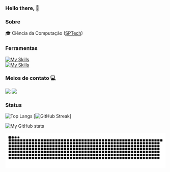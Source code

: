### Hello there,  👋

### Sobre
🎓 Ciência da Computação ([SPTech](https://www.sptech.school/))


### Ferramentas

[![My Skills](https://skillicons.dev/icons?i=java,js,python,nodejs,github)](https://skillicons.dev) <br>
[![My Skills](https://skillicons.dev/icons?i=aws,mysql,docker,css,html)](https://skillicons.dev)


###  Meios de contato 💻
<div align="left">
<a href="https://www.linkedin.com/in/vin%C3%ADcius-andrey-vieira-carvalho-90a17b22b/" target="_blank"><img src="https://img.shields.io/badge/LinkedIn-0077B5?style=for-the-badge&logo=linkedin&logoColor=white" target="_blank"></a>
<a href="mailto:vinicius.andreyop123@gmail.com"><img src="https://img.shields.io/badge/Microsoft_Outlook-0078D4?style=for-the-badge&logo=gmail&logoColor=white" target="_blank"></a>

### Status

![Top Langs](https://github-readme-stats.vercel.app/api/top-langs/?username=ViniciusAndrey&theme=transparent&layout=compact&show_icons=true&hide_border=true&card_width=250)
[![GitHub Streak](https://streak-stats.demolab.com?user=ViniciusAndrey&hide_border=true&theme=transparent)]

![My GitHub stats](https://github-readme-stats.vercel.app/api?username=ViniciusAndrey&theme=transparent&show_icons=true&hide_border=true&card_width=250)


<picture>
    <source media="(prefers-color-scheme: dark)" srcset="https://raw.githubusercontent.com/ViniciusAndrey/ViniciusAndrey/output/github-contribution-grid-snake-dark.svg"> 
    <source media="(prefers-color-scheme: light)" srcset="https://raw.githubusercontent.com/mari4souza/ViniciusAndrey/output/github-contribution-grid-snake.svg">
     <img alt="github contribution grid snake animation" src="https://raw.githubusercontent.com/ViniciusAndrey/ViniciusAndrey/output/github-contribution-grid-snake.svg">
</picture>
